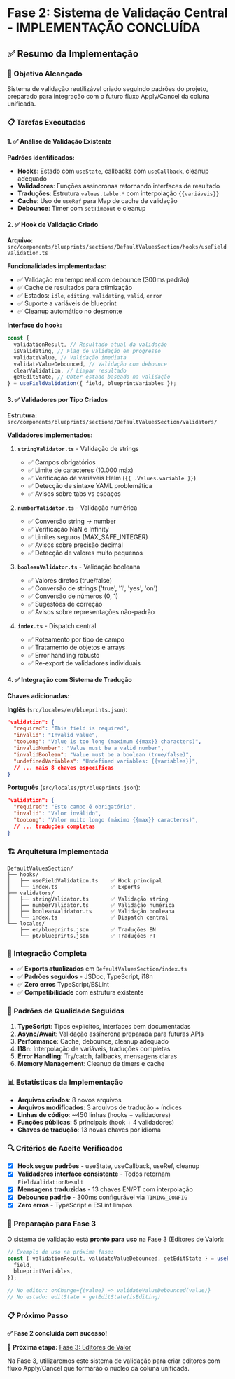 # Fase 2: Sistema de Validação Central - IMPLEMENTAÇÃO CONCLUÍDA

## ✅ Resumo da Implementação

### 🎯 Objetivo Alcançado

Sistema de validação reutilizável criado seguindo padrões do projeto, preparado para integração com o futuro fluxo Apply/Cancel da coluna unificada.

### 📋 Tarefas Executadas

#### 1. ✅ Análise de Validação Existente

**Padrões identificados:**

- **Hooks**: Estado com `useState`, callbacks com `useCallback`, cleanup adequado
- **Validadores**: Funções assíncronas retornando interfaces de resultado
- **Traduções**: Estrutura `values.table.*` com interpolação `{{variáveis}}`
- **Cache**: Uso de `useRef` para Map de cache de validação
- **Debounce**: Timer com `setTimeout` e cleanup

#### 2. ✅ Hook de Validação Criado

**Arquivo:** `src/components/blueprints/sections/DefaultValuesSection/hooks/useFieldValidation.ts`

**Funcionalidades implementadas:**

- ✅ Validação em tempo real com debounce (300ms padrão)
- ✅ Cache de resultados para otimização
- ✅ Estados: `idle`, `editing`, `validating`, `valid`, `error`
- ✅ Suporte a variáveis de blueprint
- ✅ Cleanup automático no desmonte

**Interface do hook:**

```typescript
const {
  validationResult, // Resultado atual da validação
  isValidating, // Flag de validação em progresso
  validateValue, // Validação imediata
  validateValueDebounced, // Validação com debounce
  clearValidation, // Limpar resultado
  getEditState, // Obter estado baseado na validação
} = useFieldValidation({ field, blueprintVariables });
```

#### 3. ✅ Validadores por Tipo Criados

**Estrutura:** `src/components/blueprints/sections/DefaultValuesSection/validators/`

**Validadores implementados:**

1. **`stringValidator.ts`** - Validação de strings

   - ✅ Campos obrigatórios
   - ✅ Limite de caracteres (10.000 máx)
   - ✅ Verificação de variáveis Helm (`{{ .Values.variable }}`)
   - ✅ Detecção de sintaxe YAML problemática
   - ✅ Avisos sobre tabs vs espaços

2. **`numberValidator.ts`** - Validação numérica

   - ✅ Conversão string → number
   - ✅ Verificação NaN e Infinity
   - ✅ Limites seguros (MAX_SAFE_INTEGER)
   - ✅ Avisos sobre precisão decimal
   - ✅ Detecção de valores muito pequenos

3. **`booleanValidator.ts`** - Validação booleana

   - ✅ Valores diretos (true/false)
   - ✅ Conversão de strings ('true', '1', 'yes', 'on')
   - ✅ Conversão de números (0, 1)
   - ✅ Sugestões de correção
   - ✅ Avisos sobre representações não-padrão

4. **`index.ts`** - Dispatch central
   - ✅ Roteamento por tipo de campo
   - ✅ Tratamento de objetos e arrays
   - ✅ Error handling robusto
   - ✅ Re-export de validadores individuais

#### 4. ✅ Integração com Sistema de Tradução

**Chaves adicionadas:**

**Inglês** (`src/locales/en/blueprints.json`):

```json
"validation": {
  "required": "This field is required",
  "invalid": "Invalid value",
  "tooLong": "Value is too long (maximum {{max}} characters)",
  "invalidNumber": "Value must be a valid number",
  "invalidBoolean": "Value must be a boolean (true/false)",
  "undefinedVariables": "Undefined variables: {{variables}}",
  // ... mais 8 chaves específicas
}
```

**Português** (`src/locales/pt/blueprints.json`):

```json
"validation": {
  "required": "Este campo é obrigatório",
  "invalid": "Valor inválido",
  "tooLong": "Valor muito longo (máximo {{max}} caracteres)",
  // ... traduções completas
}
```

### 🏗️ Arquitetura Implementada

```
DefaultValuesSection/
├── hooks/
│   ├── useFieldValidation.ts    ✅ Hook principal
│   └── index.ts                 ✅ Exports
├── validators/
│   ├── stringValidator.ts       ✅ Validação string
│   ├── numberValidator.ts       ✅ Validação numérica
│   ├── booleanValidator.ts      ✅ Validação booleana
│   └── index.ts                 ✅ Dispatch central
└── locales/
    ├── en/blueprints.json       ✅ Traduções EN
    └── pt/blueprints.json       ✅ Traduções PT
```

### 🔧 Integração Completa

- ✅ **Exports atualizados** em `DefaultValuesSection/index.ts`
- ✅ **Padrões seguidos** - JSDoc, TypeScript, i18n
- ✅ **Zero erros** TypeScript/ESLint
- ✅ **Compatibilidade** com estrutura existente

### 🎨 Padrões de Qualidade Seguidos

1. **TypeScript**: Tipos explícitos, interfaces bem documentadas
2. **Async/Await**: Validação assíncrona preparada para futuras APIs
3. **Performance**: Cache, debounce, cleanup adequado
4. **I18n**: Interpolação de variáveis, traduções completas
5. **Error Handling**: Try/catch, fallbacks, mensagens claras
6. **Memory Management**: Cleanup de timers e cache

### 📊 Estatísticas da Implementação

- **Arquivos criados**: 8 novos arquivos
- **Arquivos modificados**: 3 arquivos de tradução + índices
- **Linhas de código**: ~450 linhas (hooks + validadores)
- **Funções públicas**: 5 principais (hook + 4 validadores)
- **Chaves de tradução**: 13 novas chaves por idioma

### 🔍 Critérios de Aceite Verificados

- [x] **Hook segue padrões** - useState, useCallback, useRef, cleanup
- [x] **Validadores interface consistente** - Todos retornam `FieldValidationResult`
- [x] **Mensagens traduzidas** - 13 chaves EN/PT com interpolação
- [x] **Debounce padrão** - 300ms configurável via `TIMING_CONFIG`
- [x] **Zero erros** - TypeScript e ESLint limpos

### 🚀 Preparação para Fase 3

O sistema de validação está **pronto para uso** na Fase 3 (Editores de Valor):

```typescript
// Exemplo de uso na próxima fase:
const { validationResult, validateValueDebounced, getEditState } = useFieldValidation({
  field,
  blueprintVariables,
});

// No editor: onChange={(value) => validateValueDebounced(value)}
// No estado: editState = getEditState(isEditing)
```

### 📋 Próximo Passo

**✅ Fase 2 concluída com sucesso!**

**🎯 Próxima etapa:** [Fase 3: Editores de Valor](./phase-03-value-editors.md)

Na Fase 3, utilizaremos este sistema de validação para criar editores com fluxo Apply/Cancel que formarão o núcleo da coluna unificada.
